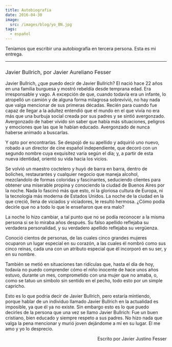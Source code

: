 ```yaml
---
title: Autobiografia
date: 2016-04-30
image:
  src: /images/blog/yo_BN.jpg
tags:
  - español
---
```

Teníamos que escribir una autobiografía en tercera persona. Esta es mi entrega.

<hr />

<p>
<h3><span style="font-weight: 400;">Javier Bullrich, por Javier Aureliano Fesser</span></h3>
<span style="font-weight: 400;">Javier Bullrich, ¿que puedo decir de Javier Bullrich? El nació hace 22 años en una familia burguesa y mostró rebeldía desde temprana edad. Era irresponsable y vago. A excepción de que, cuando todavía era un infante, lo atropelló un camión y de alguna forma milagrosa sobrevivió, no hay nada que valga mencionar de sus primeras décadas. Recién para cuando fue capaz de llegar a la adultez entendió que el mundo en el que vivía no era más que una burbuja social creada por sus padres y se sintió avergonzado. Avergonzado de haber vivido sin saber que había más situaciones, peligros y emociones que las que le habían educado. Avergonzado de nunca haberse animado a buscarlas.</span>

<span style="font-weight: 400;">Y opto por encontrarlas. Se despojó de su apellido y adquirió uno nuevo, robado a un director de cine español independiente, que decoró con un segundo nombre cuya exquisitez varía según el día; y, a partir de esta nueva identidad, orientó su vida hacia los vicios.</span>

<span style="font-weight: 400;">Se volvió un maestro coctelero y huyó de barra en barra, dentro de boliches, restaurantes y cualquier negocio que maneja alcohol, mezclandolo de formas coloridas y fascinantes, seduciendo clientes para obtener una miserable propina y conociendo la ciudad de Buenos Aires por la noche. Nada lo fascinó más que esto, ni la gloriosa cultura de Europa, ni la tecnología más moderna de Estados Unidos. La noche de la ciudad en la que creció, llena de viciados y viciadores, le resultó hermosa. ¿Cómo podía decirle que no a todo lo que le enseñaron que era malo?</span>

<span style="font-weight: 400;">La noche lo hizo cambiar, a tal punto que no se podía reconocer a la misma persona si se lo miraba años después. Su falso apellido reflejaba su verdadera personalidad, y su verdadero apellido reflejaba su vergüenza.</span>

<span style="font-weight: 400;">Conoció cientos de personas, de las cuales cinco grandes mujeres ocuparon un lugar especial en su corazón, a las cuales él nombró como sus cinco reinas, cada una con un atributo especial que él incorporó en su ser, y en su nombre.</span>

<span style="font-weight: 400;">También se metió en situaciones tan ridículas que, hasta el día de hoy, todavía no puedo comprender cómo el niño inocente de hace unos años estuvo, durante un mes, comprometido con una mujer que no amaba, o, como se tatuo un simbolo sin sentido en el pecho, todo esto por un simple capricho.</span>

<span style="font-weight: 400;">Esto es lo que podría decir de Javier Bullrich, pero estaría mintiendo, porque hablar de un individuo llamado Javier Bullrich en la actualidad es imposible, ya que él ya no existe. Sin embargo esto es lo que puedo decirles de la persona que una vez se llamo Javier Bullrich: Fue un buen cristiano, bien educado y siempre respeto a sus padres. No hizo nada que valga la pena mencionar y murió joven dejándome a mí en su lugar. El me amo y yo lo desprecio.</span>
<p style="text-align: right;"><span style="font-weight: 400;">Escrito por Javier Justino Fesser</span></p>
